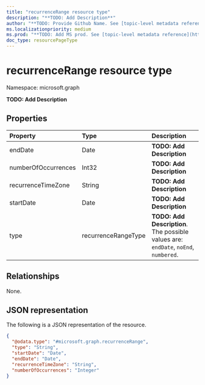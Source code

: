 ```yaml
---
title: "recurrenceRange resource type"
description: "**TODO: Add Description**"
author: "**TODO: Provide Github Name. See [topic-level metadata reference](https://msgo.azurewebsites.net/add/document/guidelines/metadata.html#topic-level-metadata)**"
ms.localizationpriority: medium
ms.prod: "**TODO: Add MS prod. See [topic-level metadata reference](https://msgo.azurewebsites.net/add/document/guidelines/metadata.html#topic-level-metadata)**"
doc_type: resourcePageType
---
```


# recurrenceRange resource type

Namespace: microsoft.graph



**TODO: Add Description**

## Properties
|Property|Type|Description|
|:---|:---|:---|
|endDate|Date|**TODO: Add Description**|
|numberOfOccurrences|Int32|**TODO: Add Description**|
|recurrenceTimeZone|String|**TODO: Add Description**|
|startDate|Date|**TODO: Add Description**|
|type|recurrenceRangeType|**TODO: Add Description**. The possible values are: `endDate`, `noEnd`, `numbered`.|

## Relationships
None.

## JSON representation
The following is a JSON representation of the resource.
<!-- {
  "blockType": "resource",
  "@odata.type": "microsoft.graph.recurrenceRange"
}
-->
``` json
{
  "@odata.type": "#microsoft.graph.recurrenceRange",
  "type": "String",
  "startDate": "Date",
  "endDate": "Date",
  "recurrenceTimeZone": "String",
  "numberOfOccurrences": "Integer"
}
```

